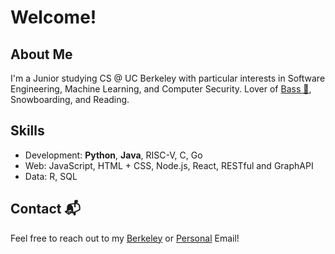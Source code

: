 # Welcome!
## About Me
I'm a Junior studying CS @ UC Berkeley with particular interests in Software Engineering, Machine Learning, and Computer Security. Lover of [Bass 🎸](https://www.instagram.com/raon.cal/), Snowboarding, and Reading.

## Skills
- Development: **Python**, **Java**, RISC-V, C, Go
- Web: JavaScript, HTML + CSS, Node.js, React, RESTful and GraphAPI
- Data: R, SQL

## Contact 📬
Feel free to reach out to my [Berkeley](mailto:crisco387@berkeley.edu) or [Personal](mailto:chrisko387@gmail.com) Email!
